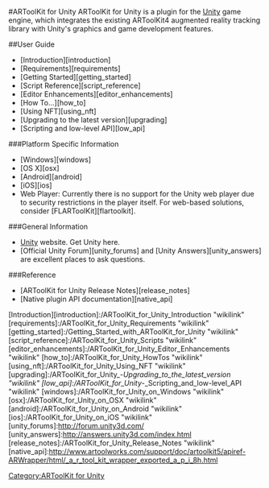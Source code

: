 #ARToolKit for Unity
ARToolKit for Unity is a plugin for the [Unity][unity] game engine, which integrates the existing ARToolKit4 augmented reality
tracking library with Unity's graphics and game development features.

##User Guide
-   [Introduction][introduction]
-   [Requirements][requirements]
-   [Getting Started][getting_started]
-   [Script Reference][script_reference]
-   [Editor Enhancements][editor_enhancements]
-   [How To...][how_to]
-   [Using NFT][using_nft]
-   [Upgrading to the latest version][upgrading]
-   [Scripting and low-level API][low_api]

###Platform Specific Information
-   [Windows][windows]
-   [OS X][osx]
-   [Android][android]
-   [iOS][ios]
-   Web Player: Currently there is no support for the Unity web player due to security restrictions in the player itself. For web-based solutions, consider [FLARToolKit][flartoolkit].

###General Information
-   [Unity][unity] website. Get Unity here.
-   [Official Unity Forum][unity_forums] and [Unity Answers][unity_answers] are excellent places to ask questions.

###Reference
-   [ARToolKit for Unity Release Notes][release_notes]
-   [Native plugin API documentation][native_api]

[unity]:http://www.unity3d.com
[Introduction][introduction]:/ARToolKit_for_Unity_Introduction "wikilink"
[requirements]:/ARToolKit_for_Unity_Requirements "wikilink"
[getting_started]:/Getting_Started_with_ARToolKit_for_Unity "wikilink"
[script_reference]:/ARToolKit_for_Unity_Scripts "wikilink"
[editor_enhancements]:/ARToolKit_for_Unity_Editor_Enhancements "wikilink"
[how_to]:/ARToolKit_for_Unity_HowTos "wikilink"
[using_nft]:/ARToolKit_for_Unity_Using_NFT "wikilink"
[upgrading]:/ARToolKit_for_Unity_-_Upgrading_to_the_latest_version "wikilink"
[low_api]:/ARToolKit_for_Unity_-_Scripting_and_low-level_API "wikilink"
[windows]:/ARToolKit_for_Unity_on_Windows "wikilink"
[osx]:/ARToolKit_for_Unity_on_OSX "wikilink"
[android]:/ARToolKit_for_Unity_on_Android "wikilink"
[ios]:/ARToolKit_for_Unity_on_iOS "wikilink"
[unity_forums]:http://forum.unity3d.com/
[unity_answers]:http://answers.unity3d.com/index.html
[release_notes]:/ARToolKit_for_Unity_Release_Notes "wikilink"
[native_api]:http://www.artoolworks.com/support/doc/artoolkit5/apiref-ARWrapper/html/_a_r_tool_kit_wrapper_exported_a_p_i_8h.html

[Category:ARToolKit for Unity](/Category:ARToolKit_for_Unity "wikilink")